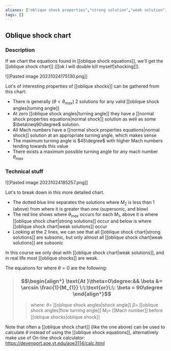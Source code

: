 ```yaml
---
aliases: ["oblique shock properties","strong solution","weak solution"]
tags: []
---
```


## Oblique shock chart
### Description
If we chart the equations found in [[oblique shock equations]], we'll get the [[oblique shock chart]] ([[ok I will double kill myself|shocking]]).

![[Pasted image 20231024175130.png]]

Lot's of interesting properties of [[oblique shocks]] can be gathered from this chart:
- There is generally ($\theta<\theta_{max}$) 2 solutions for any valid [[oblique shock angles|turning angle]]
- At zero [[oblique shock angles|turning angle]] they have a [[normal shock properties equations|normal shock]] solution as well as some $\beta\neq90\degree$ solution. 
- All Mach numbers have a [[normal shock properties equations|normal shock]] solution at an appropriate turning angle, which makes sense
- The maximum turning angle is $45\degree$ with higher Mach numbers tending towards this value
- There exists a maximum possible turning angle for any mach number $\theta_{max}$

### Technical stuff

![[Pasted image 20231024185257.png]]

Lot's to break down in this more detailed chart.
- The dotted blue line separates the solutions where $M_{2}$ is less than 1 (above) from where it is greater than one (supersonic, and blow)
- The red line shows where $\theta_{max}$ occurs for each $M_1$, above it is where [[oblique shock chart|strong solutions]] occur and below is where [[oblique shock chart|weak solutions]] occur
- Looking at the 2 lines, we can see that all [[oblique shock chart|strong solutions]] are subsonic, but only almost all [[oblique shock chart|weak solutions]] are subsonic

In this course we only deal with [[oblique shock chart|weak solutions]], and in real life most [[oblique shocks]] are weak.

The equations for where $\theta=0$ are the following:

> ### $$$$
> ### $$\begin{align*} \text{At }\theta=0\degree:&&  \beta &= \arcsin \frac{1}{M_{1}} \:\:\text{or}\:\: \beta = 90\degree \end{align*}$$
>> where:
>> $\theta=$ [[oblique shock angles|shock angle]]
>> $\beta=$ [[oblique shock angles|flow turning angle]]
>> $M_{1}=$ [[Mach number]] before [[oblique shocks|oblique shock]]

Note that often a [[oblique shock chart]] (like the one above) can be used to calculate $\theta$ instead of using the [[oblique shock equations]], alternatively make use of On-line shock calculator: https://devenport.aoe.vt.edu/aoe3114/calc.html